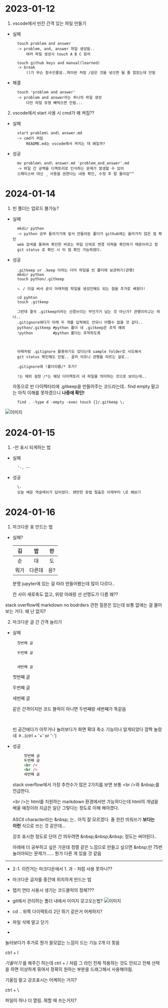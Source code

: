 # 2023-01-12
1. vscode에서 빈칸 간격 있는 파일 만들기
- 실패

        touch problem and answer
        -> problem, and, answer 파일 생성됨..
            여러 파일 생성시 touch A B C 원리

        touch github keys and manual(learned)
        -> break
            ()가 무슨 함수인줄암..파이썬 처럼 /같은 것을 넣으면 될 줄 알았는데 안됨
        
- 해결

        touch 'problem and answer'
        -> problem and answer라는 하나의 파일 생성
            다만 파일 유형 빼먹으면 안됨...

2. vscode에서 start 사용 시 cmd가 왜 켜짐??
- 실패

        start problem\ and\ answer.md 
        -> cmd가 켜짐
            README.md는 vscode에서 켜지는 데 왜일까?

- 성공

        mv problem\ and\ answer.md 'problem_and_answer'.md
        -> 파일 간 공백을 디렉토리로 인식하는 문제가 발생할 수 있어 
        스페이스바 대신 _ 사용을 권한다는 내용 확인, 수정 후 잘 돌아감^^ 

# 2024-01-14
1. 빈 폴더는 업로드 불가능?
- 실패

        mkdir python
        -> python 공부 들어가기에 앞서 만들어둔 폴더가 github에는 올라가지 않은 점 확인
        web 검색을 통하여 확인한 바로는 파일 단위로 변경 이력을 확인하기 때문이라고 함 
        git status 로 확인 시 이 점 확인 가능하였다.  

- 성공

        .gitkeep or .keep 이라는 더미 파일을 빈 폴더에 보관하기(관행) 
        mkdir python
        touch python/.gitkeep
        
        ㄴ / 이걸 써서 굳이 아래처럼 파일을 생성안해도 되는 점을 추가로 배웠다!
    
        cd pyhton
        touch .gitkeep

        그런데 결국 .gitkeep이라는 신경쓰이는 무언가가 남는 것 아닌가? 관행이라고는 하나.. 
        .gitignore에다가 아래 두 개를 입력해도 안되니 어쩔수 없을 것 같다..
        python/.gitkeep #python 폴더 내 .gitkeep은 추적 예외
        !python         #python 폴더는 추적하도록



        아래처럼 .gitignore 활용하기도 있다는데 sample folder로 시도해서 
        git status 확인해도 안됨.. 골치 아프니 관행을 따르는 걸로.. 
        
        .gitignore에 !폴더이름/* 추가?

        !는 예외 설정 /*는 해당 다이렉토리 내 파일을 의미하는 것으로 보이는데.. 
        



    자동으로 빈 다이렉터리에 .gitkeep을 만들어주는 코드라는데.. find empty 말고는 아직 이해를 못하겠으니 **나중에 확인!**
         

        find . -type d -empty -exec touch {}/.gitkeep \;

![이미지](TIL-public\image.bird.jpg) 

# 2024-01-15

1.  -만 표시 되게하는 법
- 실패 

        '-, ~- 
- 성공 

        \-
        오늘 배운 역슬래쉬가 답이었다. 왠만한 문법 탈출은 이제부터 \로 해보기 
        
# 2024-01-16

1. 마크다운 표 만드는 법
- 실패?
  
  |  김  |  밥  |  만  |
  |:---: |:---: |:---: |
  |  순  |  대  |  도  |
  | 뭐가 |다른데|   응? |

  분명 jupyter에 있는 걸 따라 만들어봤는데 많이 다르다.. 
  
  칸 사이 세로축도 없고, 위랑 아래랑 선 선명도가 다름 왜??  
  

stack overflow에 markdown no bodrders 관한 질문은 있는데 보통 없애는 걸 물어보는 거다. 왜 난 없지?




2. 마크다운 글 간 간격 늘리기
- 실패

        첫번째 글

        두번째 글


        세번째 글

  첫번째 글 

  두번째 글
    

  세번째 글

  같은 간격이지만 코드 블럭이 아니면 두번째랑 세번째가 똑같음
  
  <br />
  
  빈 공간에다가 아무거나 눌러보다가 화면 확대 축소 기능이나 알게되었다 깜짝 놀랐네 ㅎ..(ctrl + '+' or '-')

- 성공

   ```html
        첫번째 글
        두번째 글
        <br />
        <br />
        세번째 글
   ```
  stack overflow에서 가장 추천수가 많은 2가지를 보면 보통 \<br />와 \&nbsp;를 언급한다.
  
  \<br />는 html를 지원하는 markdown 환경에서만 가능하다는데 html의 개념을 배울 예정이라 지금은 일단 그렇다는 정도로 이해 해야겠다. 
  <br />
  <br />
  ASCII character라는 \&nbsp; 는.. 아직 잘 모르겠다. 줄 한칸 띄워쓰기 **보다는** &nbsp;&nbsp;&nbsp; **이런** 식으로 쓰는 것 같은데...
  
  강조 표시한 정도로 단어 간 띄우려면 \&nbsp;\&nbsp;\&nbsp; 정도는 써야된다..

  아래에 더 공부하고 싶은 가운데 정렬 같은 느낌으로 만들고 싶으면 \&nbsp;만 75번 눌러야되는 문제가......
  뭔가 다른 게 있을 것 같음 
  


-------------------------



- 2-1. 이런거는 마크다운에서 1. 과 - 처럼 사용 못하나??
 
- 마크다운 글자를 중간에 위치하게 만드는 법
- 탭키 연타 사용시 생기는 코드블럭의 정체???

- git에서 관리하는 폴더 내에서 이미지 갖고오는법?
   ![이미지](TIL-public\image.bird.jpg) 


- cd .. 위쪽 다이렉토리 2단 뛰기 같은거 어케하지?
- 파일 삭제 말고 닫기
-   
눌러보다가 추가로 뭔가 쓸모없는 느낌이 드는 기능 2개 더 찾음

 ctrl + I  
  
   *기울이기* 를 해주긴 하는데 ctrl + / 처럼 그 라인 전체 적용하는 것도 안되고 전체 선택을 하면 이상하게 묶여서 정확히 원하는 부분을 드래그해서 사용해야됨. 
   
   기울임 말고 강조표시는 어케하는 거지? 

 ctrl + \ 
  
  파일이 하나 더 열림..뭐할 때 쓰는거지?